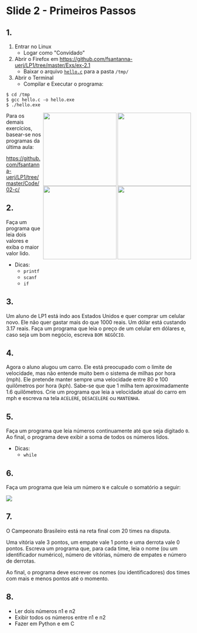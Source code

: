 <meta http-equiv="Content-Type" content="text/html; charset=UTF-8"/></p>        

Slide 2 - Primeiros Passos
==========================

<!--
Exercício 2.1: Usando o GCC
===========================

- Ao final da aula, submeter pelo GitHub:
    - criar uma nova pasta, ex., `ex-2.1/`
    - para cada item:
        - submeter o código fonte, ex., `ex-2.1/01.c`
        - submeter uma imagem com a execução, ex., `ex-2.1/01.png`
-->

## 1.

1. Entrar no Linux
    - Logar como "Convidado"
3. Abrir o Firefox em <https://github.com/fsantanna-uerj/LP1/tree/master/Exs/ex-2.1>
    - Baixar o arquivo [`hello.c`](src/hello.c) para a pasta `/tmp/`
4. Abrir o Terminal
    - Compilar e Executar o programa:

```
$ cd /tmp
$ gcc hello.c -o hello.exe
$ ./hello.exe
```

<img align="right" width="200" src="img/linux-04.jpeg"/>
<img align="right" width="200" src="img/linux-03.jpeg"/>
<img align="right" width="200" src="img/linux-02.jpeg"/>
<img align="right" width="200" src="img/linux-01.jpeg"/>

Para os demais exercícios, basear-se nos programas da última aula:

<https://github.com/fsantanna-uerj/LP1/tree/master/Code/02-c/>

## 2.

Faça um programa que leia dois valores e exiba o maior valor lido.

- Dicas:
    - `printf`
    - `scanf`
    - `if`

## 3.

Um aluno de LP1 está indo aos Estados Unidos e quer comprar um celular novo.
Ele não quer gastar mais do que 1000 reais. Um dólar está custando 3.17 reais.
Faça um programa que leia o preço de um celular em dólares e, caso seja um bom
negócio, escreva `BOM NEGÓCIO`.

## 4.

Agora o aluno alugou um carro.
Ele está preocupado com o limite de velocidade, mas não entende muito bem
o sistema de milhas por hora (mph).
Ele pretende manter sempre uma velocidade entre 80 e 100 quilômetros por hora
(kph).
Sabe-se que que 1 milha tem aproximadamente 1.6 quilômetros.
Crie um programa que leia a velocidade atual do carro em mph e escreva na tela
`ACELERE`, `DESACELERE` ou `MANTENHA`.

## 5.

Faça um programa que leia números continuamente até que seja digitado `0`.
Ao final, o programa deve exibir a soma de todos os números lidos.

- Dicas:
    - `while`

## 6.

Faça um programa que leia um número `N` e calcule o somatório a seguir:

![](img/sum.png)

## 7.

O Campeonato Brasileiro está na reta final com 20 times na disputa.

Uma vitória vale 3 pontos, um empate vale 1 ponto e uma derrota vale 0 pontos.
Escreva um programa que, para cada time, leia o nome (ou um identificador
numérico), número de vitórias, número de empates e número de derrotas.

Ao final, o programa deve escrever os nomes (ou identificadores) dos times com
mais e menos pontos até o momento.

## 8.

- Ler dois números n1 e n2
- Exibir todos os números entre n1 e n2
- Fazer em Python e em C
